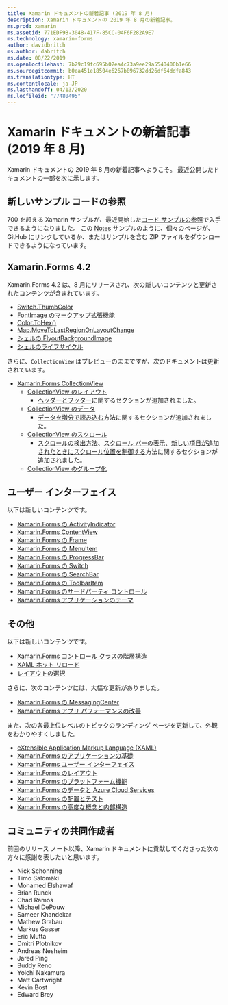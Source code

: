 ```yaml
---
title: Xamarin ドキュメントの新着記事 (2019 年 8 月)
description: Xamarin ドキュメントの 2019 年 8 月の新着記事。
ms.prod: xamarin
ms.assetid: 771EDF9B-3048-417F-85CC-04F6F282A9E7
ms.technology: xamarin-forms
author: davidbritch
ms.author: dabritch
ms.date: 08/22/2019
ms.openlocfilehash: 7b29c19fc695b02ea4c73a9ee29a5540400b1e66
ms.sourcegitcommit: b0ea451e18504e6267b896732dd26df64ddfa843
ms.translationtype: HT
ms.contentlocale: ja-JP
ms.lasthandoff: 04/13/2020
ms.locfileid: "77480495"
---
```

# <a name="xamarin-docs-whats-new-august-2019"></a>Xamarin ドキュメントの新着記事 (2019 年 8 月)

Xamarin ドキュメントの 2019 年 8 月の新着記事へようこそ。 最近公開したドキュメントの一部を次に示します。

## <a name="new-sample-code-browser"></a>新しいサンプル コードの参照

700 を超える Xamarin サンプルが、最近開始した[コード サンプルの参照](https://docs.microsoft.com/samples/browse/?products=xamarin)で入手できるようになりました。 この [Notes](https://docs.microsoft.com/samples/xamarin/xamarin-forms-samples/getstarted-notes-singlepage/) サンプルのように、個々のページが、GitHub にリンクしているか、またはサンプルを含む ZIP ファイルをダウンロードできるようになっています。

## <a name="xamarinforms-42"></a>Xamarin.Forms 4.2

Xamarin.Forms 4.2 は、8 月にリリースされ、次の新しいコンテンツと更新されたコンテンツが含まれています。

- [Switch.ThumbColor](~/xamarin-forms/user-interface/switch.md#switch-appearance)
- [FontImage のマークアップ拡張機能](~/xamarin-forms/xaml/markup-extensions/consuming.md#fontimage-markup-extension)
- [Color.ToHex()](~/xamarin-forms/user-interface/colors.md#additional-methods)
- [Map.MoveToLastRegionOnLayoutChange](~/xamarin-forms/user-interface/map/map.md#maintain-map-region-on-layout-change)
- [シェルの FlyoutBackgroundImage](~/xamarin-forms/app-fundamentals/shell/flyout.md#flyout-background-image)
- [シェルのライフサイクル](~/xamarin-forms/app-fundamentals/shell/lifecycle.md)

さらに、`CollectionView` はプレビューのままですが、次のドキュメントは更新されています。

- [Xamarin.Forms CollectionView](~/xamarin-forms/user-interface/collectionview/index.md)
  - [CollectionView のレイアウト](~/xamarin-forms/user-interface/collectionview/layout.md)
    - [ヘッダーとフッター](~/xamarin-forms/user-interface/collectionview/layout.md#headers-and-footers)に関するセクションが追加されました。
  - [CollectionView のデータ](~/xamarin-forms/user-interface/collectionview/populate-data.md)
    - [データを増分で読み込む](~/xamarin-forms/user-interface/collectionview/populate-data.md#load-data-incrementally)方法に関するセクションが追加されました。
  - [CollectionView のスクロール](~/xamarin-forms/user-interface/collectionview/scrolling.md)
    - [スクロールの検出方法](~/xamarin-forms/user-interface/collectionview/scrolling.md#detect-scrolling)、[スクロール バーの表示](~/xamarin-forms/user-interface/collectionview/scrolling.md#scroll-bar-visibility)、[新しい項目が追加されたときにスクロール位置を制御する](~/xamarin-forms/user-interface/collectionview/scrolling.md#control-scroll-position-when-new-items-are-added)方法に関するセクションが追加されました。
  - [CollectionView のグループ化](~/xamarin-forms/user-interface/collectionview/grouping.md)

## <a name="user-interface"></a>ユーザー インターフェイス

以下は新しいコンテンツです。

- [Xamarin.Forms の ActivityIndicator](~/xamarin-forms/user-interface/activityindicator.md)
- [Xamarin.Forms ContentView](~/xamarin-forms/user-interface/layouts/contentview.md)
- [Xamarin.Forms の Frame](~/xamarin-forms/user-interface/layouts/frame.md)
- [Xamarin.Forms の MenuItem](~/xamarin-forms/user-interface/menuitem.md)
- [Xamarin.Forms の ProgressBar](~/xamarin-forms/user-interface/progressbar.md)
- [Xamarin.Forms の Switch](~/xamarin-forms/user-interface/switch.md)
- [Xamarin.Forms の SearchBar](~/xamarin-forms/user-interface/searchbar.md)
- [Xamarin.Forms の ToolbarItem](~/xamarin-forms/user-interface/toolbaritem.md)
- [Xamarin.Forms のサードパーティ コントロール](~/xamarin-forms/user-interface/controls/thirdparty.md)
- [Xamarin.Forms アプリケーションのテーマ](~/xamarin-forms/user-interface/theming/theming.md)

## <a name="other"></a>その他

以下は新しいコンテンツです。

- [Xamarin.Forms コントロール クラスの階層構造](~/xamarin-forms/internals/class-hierarchy.md)
- [XAML ホット リロード](~/xamarin-forms/xaml/hot-reload.md)
- [レイアウトの選択](~/xamarin-forms/user-interface/layouts/choose-layout.md)

さらに、次のコンテンツには、大幅な更新がありました。

- [Xamarin.Forms の MessagingCenter](~/xamarin-forms/app-fundamentals/messaging-center.md)
- [Xamarin.Forms アプリ パフォーマンスの改善](~/xamarin-forms/deploy-test/performance.md)

また、次の各最上位レベルのトピックのランディング ページを更新して、外観をわかりやすくしました。

- [eXtensible Application Markup Language (XAML)](~/xamarin-forms/xaml/index.yml)
- [Xamarin.Forms のアプリケーションの基礎](~/xamarin-forms/app-fundamentals/index.yml)
- [Xamarin.Forms ユーザー インターフェイス](~/xamarin-forms/user-interface/index.yml)
- [Xamarin.Forms のレイアウト](~/xamarin-forms/user-interface/layouts/index.yml)
- [Xamarin.Forms のプラットフォーム機能](~/xamarin-forms/platform/index.yml)
- [Xamarin.Forms のデータと Azure Cloud Services](~/xamarin-forms/data-cloud/index.yml)
- [Xamarin.Forms の配置とテスト](~/xamarin-forms/deploy-test/index.yml)
- [Xamarin.Forms の高度な概念と内部構造](~/xamarin-forms/internals/index.md)

## <a name="community-contributors"></a>コミュニティの共同作成者

前回のリリース ノート以降、Xamarin ドキュメントに貢献してくださった次の方々に感謝を表したいと思います。

- Nick Schonning
- Timo Salomäki
- Mohamed Elshawaf
- Brian Runck
- Chad Ramos
- Michael DePouw
- Sameer Khandekar
- Mathew Grabau
- Markus Gasser
- Eric Mutta
- Dmitri Plotnikov
- Andreas Nesheim
- Jared Ping
- Buddy Reno
- Yoichi Nakamura
- Matt Cartwright
- Kevin Bost
- Edward Brey
